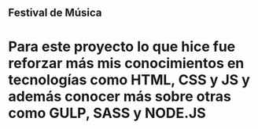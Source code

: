 ## Festival de Música
# Para este proyecto lo que hice fue reforzar más mis conocimientos en tecnologías como HTML, CSS y JS y además conocer más sobre otras como GULP, SASS y NODE.JS
